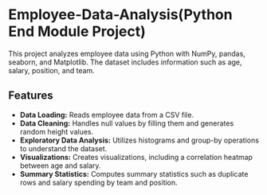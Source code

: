 # Employee-Data-Analysis(Python End Module Project)

This project analyzes employee data using Python with NumPy, pandas, seaborn, and Matplotlib. The dataset includes information such as age, salary, position, and team.

## Features

- **Data Loading:** Reads employee data from a CSV file.
- **Data Cleaning:** Handles null values by filling them and generates random height values.
- **Exploratory Data Analysis:** Utilizes histograms and group-by operations to understand the dataset.
- **Visualizations:** Creates visualizations, including a correlation heatmap between age and salary.
- **Summary Statistics:** Computes summary statistics such as duplicate rows and salary spending by team and position.



